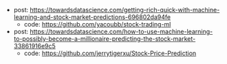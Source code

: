 - post: https://towardsdatascience.com/getting-rich-quick-with-machine-learning-and-stock-market-predictions-696802da94fe
	- code: https://github.com/yacoubb/stock-trading-ml
- post: https://towardsdatascience.com/how-to-use-machine-learning-to-possibly-become-a-millionaire-predicting-the-stock-market-33861916e9c5
	- code: https://github.com/jerrytigerxu/Stock-Price-Prediction